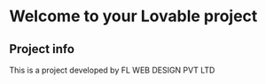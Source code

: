 # Welcome to your Lovable project

## Project info
 This is a project developed by FL WEB DESIGN PVT LTD